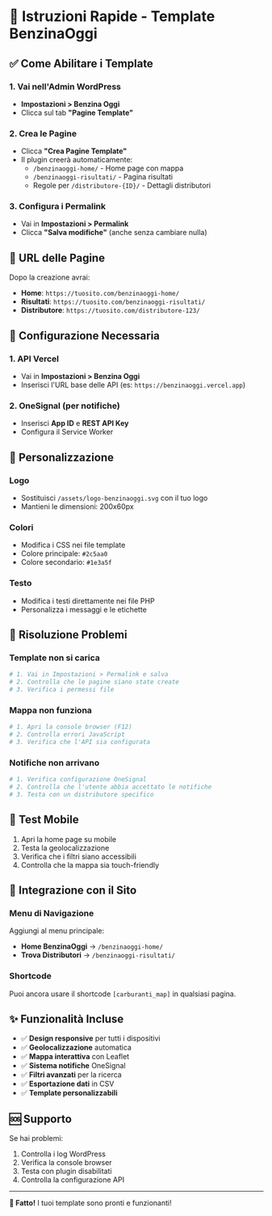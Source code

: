 # 🚀 Istruzioni Rapide - Template BenzinaOggi

## ✅ Come Abilitare i Template

### 1. Vai nell'Admin WordPress
- **Impostazioni > Benzina Oggi**
- Clicca sul tab **"Pagine Template"**

### 2. Crea le Pagine
- Clicca **"Crea Pagine Template"**
- Il plugin creerà automaticamente:
  - `/benzinaoggi-home/` - Home page con mappa
  - `/benzinaoggi-risultati/` - Pagina risultati
  - Regole per `/distributore-{ID}/` - Dettagli distributori

### 3. Configura i Permalink
- Vai in **Impostazioni > Permalink**
- Clicca **"Salva modifiche"** (anche senza cambiare nulla)

## 🎯 URL delle Pagine

Dopo la creazione avrai:
- **Home**: `https://tuosito.com/benzinaoggi-home/`
- **Risultati**: `https://tuosito.com/benzinaoggi-risultati/`
- **Distributore**: `https://tuosito.com/distributore-123/`

## 🔧 Configurazione Necessaria

### 1. API Vercel
- Vai in **Impostazioni > Benzina Oggi**
- Inserisci l'URL base delle API (es: `https://benzinaoggi.vercel.app`)

### 2. OneSignal (per notifiche)
- Inserisci **App ID** e **REST API Key**
- Configura il Service Worker

## 🎨 Personalizzazione

### Logo
- Sostituisci `/assets/logo-benzinaoggi.svg` con il tuo logo
- Mantieni le dimensioni: 200x60px

### Colori
- Modifica i CSS nei file template
- Colore principale: `#2c5aa0`
- Colore secondario: `#1e3a5f`

### Testo
- Modifica i testi direttamente nei file PHP
- Personalizza i messaggi e le etichette

## 🚨 Risoluzione Problemi

### Template non si carica
```bash
# 1. Vai in Impostazioni > Permalink e salva
# 2. Controlla che le pagine siano state create
# 3. Verifica i permessi file
```

### Mappa non funziona
```bash
# 1. Apri la console browser (F12)
# 2. Controlla errori JavaScript
# 3. Verifica che l'API sia configurata
```

### Notifiche non arrivano
```bash
# 1. Verifica configurazione OneSignal
# 2. Controlla che l'utente abbia accettato le notifiche
# 3. Testa con un distributore specifico
```

## 📱 Test Mobile

1. Apri la home page su mobile
2. Testa la geolocalizzazione
3. Verifica che i filtri siano accessibili
4. Controlla che la mappa sia touch-friendly

## 🔗 Integrazione con il Sito

### Menu di Navigazione
Aggiungi al menu principale:
- **Home BenzinaOggi** → `/benzinaoggi-home/`
- **Trova Distributori** → `/benzinaoggi-risultati/`

### Shortcode
Puoi ancora usare il shortcode `[carburanti_map]` in qualsiasi pagina.

## ✨ Funzionalità Incluse

- ✅ **Design responsive** per tutti i dispositivi
- ✅ **Geolocalizzazione** automatica
- ✅ **Mappa interattiva** con Leaflet
- ✅ **Sistema notifiche** OneSignal
- ✅ **Filtri avanzati** per la ricerca
- ✅ **Esportazione dati** in CSV
- ✅ **Template personalizzabili**

## 🆘 Supporto

Se hai problemi:
1. Controlla i log WordPress
2. Verifica la console browser
3. Testa con plugin disabilitati
4. Controlla la configurazione API

---

**🎉 Fatto!** I tuoi template sono pronti e funzionanti!
